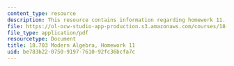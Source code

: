 ```yaml
---
content_type: resource
description: This resource contains information regarding homework 11.
file: https://ol-ocw-studio-app-production.s3.amazonaws.com/courses/18-703-modern-algebra-spring-2013/be783b2207509197761092fc36bcfa7c_MIT18_703S13_h11.pdf
file_type: application/pdf
resourcetype: Document
title: 18.703 Modern Algebra, Homework 11
uid: be783b22-0750-9197-7610-92fc36bcfa7c
---
```

